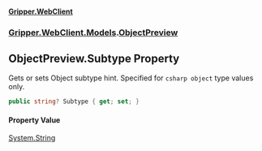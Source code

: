 #### [Gripper.WebClient](index 'index')
### [Gripper.WebClient.Models](Gripper_WebClient_Models 'Gripper.WebClient.Models').[ObjectPreview](Gripper_WebClient_Models_ObjectPreview 'Gripper.WebClient.Models.ObjectPreview')
## ObjectPreview.Subtype Property
Gets or sets Object subtype hint. Specified for ```csharp
object```
 type values only.  
```csharp
public string? Subtype { get; set; }
```
#### Property Value
[System.String](https://docs.microsoft.com/en-us/dotnet/api/System.String 'System.String')
